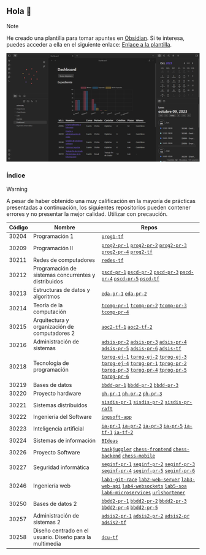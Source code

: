 ## Hola 👋

<!--

**Here are some ideas to get you started:**

🙋‍♀️ A short introduction - what is your organization all about?
🌈 Contribution guidelines - how can the community get involved?
👩‍💻 Useful resources - where can the community find your docs? Is there anything else the community should know?
🍿 Fun facts - what does your team eat for breakfast?
🧙 Remember, you can do mighty things with the power of [Markdown](https://docs.github.com/github/writing-on-github/getting-started-with-writing-and-formatting-on-github/basic-writing-and-formatting-syntax)
-->

> [!NOTE]  
> He creado una plantilla para tomar apuntes en [Obsidian](https://obsidian.md/). Si te interesa, puedes acceder a ella en el siguiente enlace: [Enlace a la plantilla](https://github.com/hec7orci7o/obsidian-template-generator).

![plantilla](https://github.com/hec7orci7o/obsidian-template-generator/blob/main/assets/informatica-example.png)

### Índice

> [!WARNING]  
> A pesar de haber obtenido una muy calificación en la mayoría de prácticas presentadas a continuación, los siguientes repositorios pueden contener errores y no presentar la mejor calidad. Utilizar con precaución.

| Código | Nombre | Repos |
| ------ | ------ | ----- |
|  30204 | Programación 1 | [`prog1-tf`][prog1-tf] |
|  30209 | Programación II | [`prog2-pr-1`][prog2-pr-1] [`prog2-pr-2`][prog2-pr-2] [`prog2-pr-3`][prog2-pr-3] [`prog2-pr-4`][prog2-pr-4] [`prog2-tf`][prog2-tf] |
|  30211 | Redes de computadores | [`redes-tf`][redes-tf] |
|  30212 | Programación de sistemas concurrentes y distribuidos | [`pscd-pr-1`][pscd-pr-1] [`pscd-pr-2`][pscd-pr-2] [`pscd-pr-3`][pscd-pr-3] [`pscd-pr-4`][pscd-pr-4] [`pscd-pr-5`][pscd-pr-5] [`pscd-tf`][pscd-tf] |
|  30213 | Estructuras de datos y algoritmos | [`eda-pr-1`][eda-pr-1] [`eda-pr-2`][eda-pr-2] |
|  30214 | Teoría de la computación   | [`tcomp-pr-1`][tcomp-pr-1] [`tcomp-pr-2`][tcomp-pr-2] [`tcomp-pr-3`][tcomp-pr-3] [`tcomp-pr-4`][tcomp-pr-4] |
|  30215 | Arquitectura y organización de computadores 2 | [`aoc2-tf-1`][aoc2-tf-1] [`aoc2-tf-2`][aoc2-tf-2] |
|  30216 | Administración de sistemas | [`adsis-pr-2`][adsis-pr-2] [`adsis-pr-3`][adsis-pr-3] [`adsis-pr-4`][adsis-pr-4] [`adsis-pr-5`][adsis-pr-5] [`adsis-pr-6`][adsis-pr-6] [`adsis-tf`][adsis-tf] |
|  30218 | Tecnología de programación | [`tprog-ej-1`][tprog-ej-1] [`tprog-ej-2`][tprog-ej-2] [`tprog-ej-3`][tprog-ej-3] [`tprog-ej-4`][tprog-ej-4] [`tprog-pr-1`][tprog-pr-1] [`tprog-pr-2`][tprog-pr-2] [`tprog-pr-3`][tprog-pr-3] [`tprog-pr-4`][tprog-pr-4] [`tprog-pr-5`][tprog-pr-5] [`tprog-pr-6`][tprog-pr-6] |
|  30219 | Bases de datos | [`bbdd-pr-1`][bbdd-pr-1] [`bbdd-pr-2`][bbdd-pr-2] [`bbdd-pr-3`][bbdd-pr-3] |
|  30220 | Proyecto hardware | [`ph-pr-1`][ph-pr-1] [`ph-pr-2`][ph-pr-2] [`ph-pr-3`][ph-pr-3] |
|  30221 | Sistemas distribuidos | [`sisdis-pr-1`][sisdis-pr-1] [`sisdis-pr-2`][sisdis-pr-2] [`sisdis-pr-raft`][sisdis-pr-raft] |
|  30222 | Ingeniería del Software | [`ingsoft-app`][ingsoft-app]        |
|  30223 | Inteligencia artificial | [`ia-pr-1`][ia-pr-1] [`ia-pr-2`][ia-pr-2] [`ia-pr-3`][ia-pr-3] [`ia-pr-5`][ia-pr-5] [`ia-tf-1`][ia-tf-1] [`ia-tf-2`][ia-tf-2] |
|  30224 | Sistemas de información | [`BIdeas`][BIdeas]             |
|  30226 | Proyecto Software | [`taskjuggler`][taskjuggler] [`chess-frontend`][chess-frontend] [`chess-backend`][chess-backend] [`chess-mobile`][chess-mobile] |
|  30227 | Seguridad informática | [`seginf-pr-1`][seginf-pr-1] [`seginf-pr-2`][seginf-pr-2] [`seginf-pr-3`][seginf-pr-3] [`seginf-pr-4`][seginf-pr-4] [`seginf-pr-5`][seginf-pr-5] [`seginf-pr-6`][seginf-pr-6] |
|  30246 | Ingeniería web | [`lab1-git-race`][lab1-git-race] [`lab2-web-server`][lab2-web-server] [`lab3-web-api`][lab3-web-api] [`lab4-websockets`][lab4-websockets] [`lab5-soa`][lab5-soa] [`lab6-microservices`][lab6-microservices] [`urlshortener`][urlshortener] |
|  30250 | Bases de datos 2 | [`bbdd2-pr-1`][bbdd2-pr-1] [`bbdd2-pr-2`][bbdd2-pr-2] [`bbdd2-pr-3`][bbdd2-pr-3] [`bbdd2-pr-4`][bbdd2-pr-4] [`bbdd2-pr-5`][bbdd2-pr-5] |
|  30257 | Administración de sistemas 2 | [`adsis2-pr-1`][adsis2-pr-1] [`adsis2-pr-2`][adsis2-pr-2] [`adsis2-pr`][adsis2-pr] [`adsis2-tf`][adsis2-tf] |
|  30258 | Diseño centrado en el usuario. Diseño para la multimedia | [`dcu-tf`][dcu-tf] |

<!-- Enlaces -->
[prog1-tf]:        https://github.com/Hec7or-Uni/prog1-tf
[prog2-pr-1]:     https://github.com/Hec7or-Uni/prog2-pr-1 
[prog2-pr-2]:     https://github.com/Hec7or-Uni/prog2-pr-2 
[prog2-pr-3]:     https://github.com/Hec7or-Uni/prog2-pr-3 
[prog2-pr-4]:     https://github.com/Hec7or-Uni/prog2-pr-4 
[prog2-tf]:       https://github.com/Hec7or-Uni/prog2-tf
[redes-tf]:       https://github.com/Hec7or-Uni/redes-tf
[pscd-pr-1]:      https://github.com/Hec7or-Uni/pscd-pr-1 
[pscd-pr-2]:      https://github.com/Hec7or-Uni/pscd-pr-2 
[pscd-pr-3]:      https://github.com/Hec7or-Uni/pscd-pr-3 
[pscd-pr-4]:      https://github.com/Hec7or-Uni/pscd-pr-4 
[pscd-pr-5]:      https://github.com/Hec7or-Uni/pscd-pr-5 
[pscd-tf]:        https://github.com/Hec7or-Uni/pscd-tf
[eda-pr-1]:       https://github.com/Hec7or-Uni/eda-pr-1 
[eda-pr-2]:       https://github.com/Hec7or-Uni/eda-pr-2 
[tcomp-pr-1]:     https://github.com/Hec7or-Uni/tcomp-pr-1 
[tcomp-pr-2]:     https://github.com/Hec7or-Uni/tcomp-pr-2 
[tcomp-pr-3]:     https://github.com/Hec7or-Uni/tcomp-pr-3 
[tcomp-pr-4]:     https://github.com/Hec7or-Uni/tcomp-pr-4 
[aoc2-tf-1]:      https://github.com/Hec7or-Uni/aoc2-tf-1
[aoc2-tf-2]:      https://github.com/Hec7or-Uni/aoc2-tf-2
[adsis-pr-2]:     https://github.com/Hec7or-Uni/adsis-pr-2 
[adsis-pr-3]:     https://github.com/Hec7or-Uni/adsis-pr-3 
[adsis-pr-4]:     https://github.com/Hec7or-Uni/adsis-pr-4 
[adsis-pr-5]:     https://github.com/Hec7or-Uni/adsis-pr-5 
[adsis-pr-6]:     https://github.com/Hec7or-Uni/adsis-pr-6 
[adsis-tf]:       https://github.com/Hec7or-Uni/adsis-tf
[tprog-ej-1]:     https://github.com/Hec7or-Uni/tprog-ej-1
[tprog-ej-2]:     https://github.com/Hec7or-Uni/tprog-ej-2 
[tprog-ej-3]:     https://github.com/Hec7or-Uni/tprog-ej-3
[tprog-ej-4]:     https://github.com/Hec7or-Uni/tprog-ej-4
[tprog-pr-1]:     https://github.com/Hec7or-Uni/tprog-pr-1 
[tprog-pr-2]:     https://github.com/Hec7or-Uni/tprog-pr-2 
[tprog-pr-3]:     https://github.com/Hec7or-Uni/tprog-pr-3 
[tprog-pr-4]:     https://github.com/Hec7or-Uni/tprog-pr-4 
[tprog-pr-5]:     https://github.com/Hec7or-Uni/tprog-pr-5 
[tprog-pr-6]:     https://github.com/Hec7or-Uni/tprog-pr-6 
[bbdd-pr-1]:      https://github.com/Hec7or-Uni/bbdd-pr-1 
[bbdd-pr-2]:      https://github.com/Hec7or-Uni/bbdd-pr-2 
[bbdd-pr-3]:      https://github.com/Hec7or-Uni/bbdd-pr-3 
[ph-pr-1]:        https://github.com/Hec7or-Uni/ph-pr-1 
[ph-pr-2]:        https://github.com/Hec7or-Uni/ph-pr-2 
[ph-pr-3]:        https://github.com/Hec7or-Uni/ph-pr-3 
[sisdis-pr-1]:    https://github.com/Hec7or-Uni/sisdis-pr-1 
[sisdis-pr-2]:    https://github.com/Hec7or-Uni/sisdis-pr-2 
[sisdis-pr-raft]: https://github.com/Hec7or-Uni/sisdis-pr-raft 
[ingsoft-app]:    https://github.com/Hec7or-Uni/ingsoft-app
[ia-pr-1]:        https://github.com/Hec7or-Uni/ia-pr-1 
[ia-pr-2]:        https://github.com/Hec7or-Uni/ia-pr-2 
[ia-pr-3]:        https://github.com/Hec7or-Uni/ia-pr-3 
[ia-pr-5]:        https://github.com/Hec7or-Uni/ia-pr-5 
[ia-tf-1]:        https://github.com/Hec7or-Uni/ia-tf-1
[ia-tf-2]:        https://github.com/Hec7or-Uni/ia-tf-2
[BIdeas]:         https://github.com/Hec7or-Uni/BIdeas
[taskjuggler]:        https://github.com/Hec7or-Uni/taskjuggler
[chess-frontend]:     https://github.com/UNIZAR-30226-2023-01/chess-frontend 
[chess-backend]:      https://github.com/UNIZAR-30226-2023-01/chess-backend
[chess-mobile]:       https://github.com/UNIZAR-30226-2023-01/chess-mobile
[seginf-pr-1]:        https://github.com/Hec7or-Uni/seginf-pr-1 
[seginf-pr-2]:        https://github.com/Hec7or-Uni/seginf-pr-2 
[seginf-pr-3]:        https://github.com/Hec7or-Uni/seginf-pr-3 
[seginf-pr-4]:        https://github.com/Hec7or-Uni/seginf-pr-4 
[seginf-pr-5]:        https://github.com/Hec7or-Uni/seginf-pr-5 
[seginf-pr-6]:        https://github.com/Hec7or-Uni/seginf-pr-6 
[lab1-git-race]:      https://github.com/Hec7or-Uni/lab1-git-race
[lab2-web-server]:    https://github.com/Hec7or-Uni/lab2-web-server
[lab3-web-api]:       https://github.com/Hec7or-Uni/lab3-web-api
[lab4-websockets]:    https://github.com/Hec7or-Uni/lab4-websockets
[lab5-soa]:           https://github.com/Hec7or-Uni/lab5-soa
[lab6-microservices]: https://github.com/Hec7or-Uni/lab6-microservices
[urlshortener]:       https://github.com/Hec7or-Uni/urlshortener
[bbdd2-pr-1]:         https://github.com/Hec7or-Uni/bbdd2-pr-1 
[bbdd2-pr-2]:         https://github.com/Hec7or-Uni/bbdd2-pr-2 
[bbdd2-pr-3]:         https://github.com/Hec7or-Uni/bbdd2-pr-3 
[bbdd2-pr-4]:         https://github.com/Hec7or-Uni/bbdd2-pr-4 
[bbdd2-pr-5]:         https://github.com/Hec7or-Uni/bbdd2-pr-5 
[adsis2-pr-1]:        https://github.com/Hec7or-Uni/adsis2-pr-1 
[adsis2-pr-2]:        https://github.com/Hec7or-Uni/adsis2-pr-2 
[adsis2-pr]:          https://github.com/Hec7or-Uni/adsis2-pr
[adsis2-tf]:          https://github.com/Hec7or-Uni/adsis2-tf
[dcu-tf]:             https://github.com/Hec7or-Uni/dcu-tf